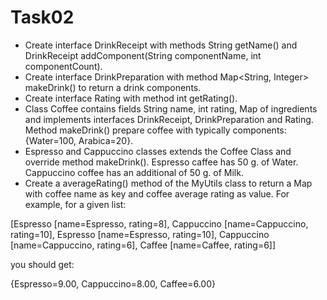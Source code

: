 # Task02

- Create interface DrinkReceipt with methods String getName() and DrinkReceipt addComponent(String componentName, int
componentCount). 
- Create interface DrinkPreparation with method Map<String, Integer> makeDrink() to return a drink
components. 
- Create interface Rating with method int getRating().
- Class Coffee contains fields String name, int rating, Map of ingredients and implements interfaces DrinkReceipt,
DrinkPreparation and Rating. Method makeDrink() prepare coffee with typically components: {Water=100, Arabica=20}.
- Espresso and Cappuccino classes extends the Coffee Class and override method makeDrink(). Espresso caffee has 50 g. of
Water. Cappuccino coffee has an additional of 50 g. of Milk.
- Create a averageRating() method of the MyUtils class to return a Map with coffee name as key and coffee average rating
as value.
For example, for a given list:

[Espresso [name=Espresso, rating=8], Cappuccino [name=Cappuccino, rating=10], Espresso [name=Espresso, rating=10],
Cappuccino [name=Cappuccino, rating=6], Caffee [name=Caffee, rating=6]]

you should get:

{Espresso=9.00, Cappuccino=8.00, Caffee=6.00}